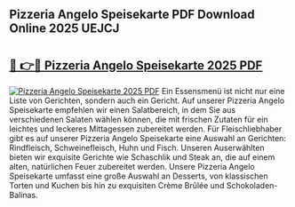 ## Pizzeria Angelo Speisekarte PDF Download Online 2025 UEJCJ

# <h2><a href="http://gcbrfty.nevu.top/?p=Pizzeria+Angelo+Speisekarte">🔗 👉🔴 Pizzeria Angelo Speisekarte 2025 PDF</a></h2>

[![Pizzeria Angelo Speisekarte 2025 PDF](https://i.imgur.com/dBaPXMq.png)](http://gcbrfty.nevu.top/?p=Pizzeria+Angelo+Speisekarte)
Ein Essensmenü ist nicht nur eine Liste von Gerichten, sondern auch ein Gericht. Auf unserer Pizzeria Angelo Speisekarte empfehlen wir einen Salatbereich, in dem Sie aus verschiedenen Salaten wählen können, die mit frischen Zutaten für ein leichtes und leckeres Mittagessen zubereitet werden. Für Fleischliebhaber gibt es auf unserer Pizzeria Angelo Speisekarte eine Auswahl an Gerichten: Rindfleisch, Schweinefleisch, Huhn und Fisch. Unseren Auserwählten bieten wir exquisite Gerichte wie Schaschlik und Steak an, die auf einem alten, natürlichen Feuer zubereitet werden. Unsere Pizzeria Angelo Speisekarte umfasst eine große Auswahl an Desserts, von klassischen Torten und Kuchen bis hin zu exquisiten Crème Brûlée und Schokoladen-Balinas.

